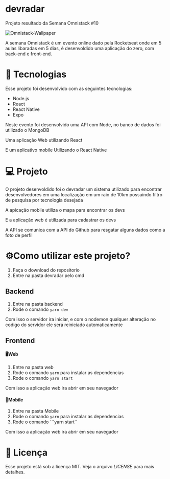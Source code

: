 # devradar
 Projeto resultado da Semana Omnistack #10 

 ![Omnistack-Wallpaper](https://user-images.githubusercontent.com/59922096/73108435-1dfd7380-3edf-11ea-90bd-29478f4acfdb.png)

A semana Omnistack é um evento online dado pela Rocketseat onde em 5 aulas libaradas em 5 dias, é desenvoldido uma aplicação do zero, com back-end e front-end.


#  🚀 Tecnologias
Esse projeto foi desenvolvido com as seguintes tecnologias:

* Node.js
* React
* React Native
* Expo

Neste evento foi desenvolvido uma API com Node, no banco de dados foi utilizado o MongoDB

Uma aplicação Web utilizando React

E um aplicativo mobile Utilizando o React Native

# 💻 Projeto
O projeto desenvoldido foi o devradar um sistema utilizado para encontrar desenvolvedores em uma localização em um raio de 10km possuindo filtro de pesquisa por tecnologia desejada

A apicação mobile utiliza o mapa para encontrar os devs

E a aplicação web é utilizada para cadastrar os devs

A API se comunica com a API do Github para resgatar alguns dados como a foto de perfil

# ⚙️Como utilizar este projeto?
1. Faça o download do repositorio
2. Entre na pasta devradar pelo cmd


## Backend
1. Entre na pasta backend
2. Rode o comando ```yarn dev```

Com isso o servidor ira iniciar, e com o nodemon qualquer alteração no codigo do servidor ele será reiniciado automaticamente

## Frontend
#### 🖥️Web
1. Entre na pasta web
2. Rode o comando ```yarn``` para instalar as dependencias
3. Rode o comando ```yarn start```

Com isso a aplicação web ira abrir em seu navegador 

#### 📱Mobile
1. Entre na pasta Mobile
2. Rode o comando ```yarn``` para instalar as dependencias
3. Rode o comando ```yarn start``

Com isso a aplicação web ira abrir em seu navegador

# 📝 Licença
Esse projeto está sob a licença MIT. Veja o arquivo *LICENSE* para mais detalhes.
